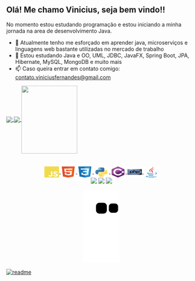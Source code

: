 ## Olá! Me chamo Vinicius, seja bem vindo!!

  No momento estou estudando programação e estou iniciando a minha jornada na area de desenvolvimento Java.



- 🔭 Atualmente tenho me esforçado em aprender java, microserviços e linguagens web bastante utilizadas no mercado de trabalho
- 🌱 Estou estudando Java e OO, UML, JDBC, JavaFX, Spring Boot, JPA, Hibernate, MySQL, MongoDB e muito mais
- 📫 Caso queira entrar em contato comigo: contato.viniciusfernandes@gmail.com

<div>
  <a href="https://github.com/ViniFernandes9">
  <img height="180em"   align="center" src="https://github-readme-stats.vercel.app/api?username=ViniFernandes9&show_icons=true&theme=react&include_all_commits=true&count_private=true"/>
  <img height="180em"  align="center" src="https://github-readme-stats.vercel.app/api/top-langs/?username=ViniFernandes9&layout=compact&langs_count=7&theme=react" />

  <img align="center" width="148" height="180" src="https://media1.tenor.com/images/68e8337fb4eb7e40645d832c64762a8b/tenor.gif?itemid=19443613">
</div>
 <br>
<div  align="center"> 
  <div style="display: inline_block"><br>
  <img align="center" alt="Rafa-Js" height="30" width="40" src="https://raw.githubusercontent.com/devicons/devicon/master/icons/javascript/javascript-plain.svg">
  <img align="center" alt="HTML" height="30" width="40" src="https://raw.githubusercontent.com/devicons/devicon/master/icons/html5/html5-original.svg">
  <img align="center" alt="CSS" height="30" width="40" src="https://raw.githubusercontent.com/devicons/devicon/master/icons/css3/css3-original.svg">
  <img align="center" alt="Python" height="30" width="40" src="https://raw.githubusercontent.com/devicons/devicon/master/icons/python/python-original.svg">
  <img align="center" alt="Csharp" height="30" width="40" src="https://raw.githubusercontent.com/devicons/devicon/master/icons/csharp/csharp-original.svg">
  <img align="center" alt="PHP" height="30" width="40" src="https://raw.githubusercontent.com/devicons/devicon/master/icons/php/php-original.svg">
  <img align="center" alt="java" height="30" width="40" src="https://raw.githubusercontent.com/devicons/devicon/master/icons/java/java-original.svg">
 
    
</div>
  <a href="https://discord.gg/MSzASc9Q59" target="_blank"><img src="https://img.shields.io/badge/Discord-7289DA?style=for-the-badge&logo=discord&logoColor=white" target="_blank"></a>
  <a href="https://www.instagram.com/vinifernandez_/" target="_blank"><img src="https://img.shields.io/badge/-Instagram-%23E4405F?style=for-the-badge&logo=instagram&logoColor=white" target="_blank"></a>
  <a href="https://www.linkedin.com/in/viniciusfernandes9/" target="_blank"><img src="https://img.shields.io/badge/-LinkedIn-%230077B5?style=for-the-badge&logo=linkedin&logoColor=white" target="_blank"></a> 
 
  ![Snake animation](https://github.com/ViniFernandes9/ViniFernandes9/blob/output/github-contribution-grid-snake.svg)
 
</div>
 
[![readme](https://github-readme-stats.vercel.app/api/pin/?username=ViniFernandes9&repo=ViniFernandes9&theme=react)](https://github.com/ViniFernandes9/ViniFernandes9)
